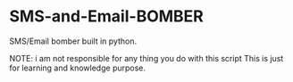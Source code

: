 # SMS-and-Email-BOMBER
SMS/Email bomber built in python.

 NOTE: i am not responsible for any thing you do with this script
 This is just for learning and knowledge purpose.
